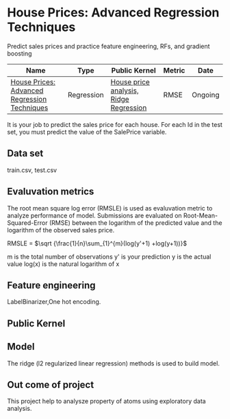 # House Prices: Advanced Regression Techniques
Predict sales prices and practice feature engineering, RFs, and gradient boosting

| Name | Type  | Public Kernel | Metric | Date |
| ------ | ------ | ------ | ------ | ------ | 
|[House Prices: Advanced Regression Techniques](https://www.kaggle.com/c/house-prices-advanced-regression-techniques)| Regression |[House price analysis, Ridge Regression](https://www.kaggle.com/sudhirnl7/house-price-analysis-ridge-regression)| RMSE | Ongoing |

It is your job to predict the sales price for each house. For each Id in the test set, you must predict the value of the SalePrice variable. 

## Data set
train.csv, test.csv


## Evaluvation metrics
The root mean square log error (RMSLE) is used as evaluvation metric to analyze performance of model. Submissions are evaluated on Root-Mean-Squared-Error (RMSE) between the logarithm of the predicted value and the logarithm of the observed sales price.

RMSLE = $\sqrt {\frac{1}{n}\sum_{1}^{m}(log(y'+1) +log(y+1))}$

m  is the total number of observations 
y' is your prediction
y is the actual value 
log(x) is the natural logarithm of x


## Feature engineering
LabelBinarizer,One hot encoding.

## Public Kernel


## Model
The ridge (l2 regularized linear regression) methods is used to build model.

## Out come of project
This project help to analysze property of atoms using exploratory data analysis.
